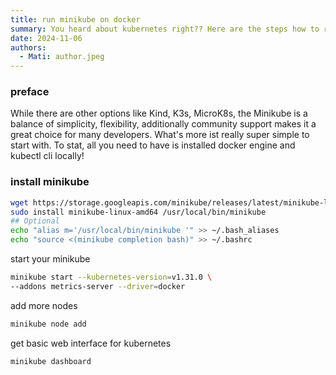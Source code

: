 ```yaml
---
title: run minikube on docker
summary: You heard about kubernetes right?? Here are the steps how to run it locally with having docker installed only. Click for more ...
date: 2024-11-06
authors:
  - Mati: author.jpeg
---
```


### preface

While there are other options like Kind, K3s, MicroK8s, the Minikube is a balance of simplicity, flexibility,
additionally community support makes it a great choice for many developers. What's more ist really super simple to start
with. To stat, all you need to have is installed docker engine and kubectl cli locally!

### install minikube

```bash
wget https://storage.googleapis.com/minikube/releases/latest/minikube-linux-amd64
sudo install minikube-linux-amd64 /usr/local/bin/minikube
## Optional
echo "alias m='/usr/local/bin/minikube '" >> ~/.bash_aliases
echo "source <(minikube completion bash)" >> ~/.bashrc
```

start your minikube

```bash
minikube start --kubernetes-version=v1.31.0 \
--addons metrics-server --driver=docker
```

add more nodes

```bash
minikube node add
```

get basic web interface for kubernetes

```bash
minikube dashboard
```
